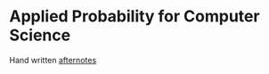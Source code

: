 # Applied Probability for Computer Science
Hand written [afternotes](https://drive.google.com/file/d/1Tul3jmOm6fQRoz9T-o5nq9-MV1p4ncfN/view?usp=drive_link)